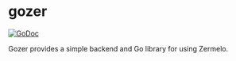 # gozer
[![GoDoc](https://godoc.org/github.com/mehlon/gozer?status.svg)](https://godoc.org/github.com/mehlon/gozer)

Gozer provides a simple backend and Go library for using Zermelo.
